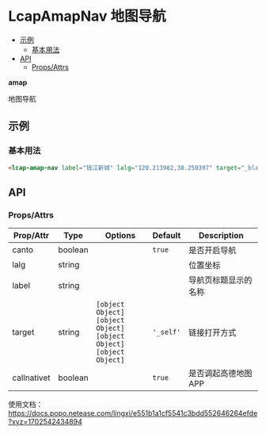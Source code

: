 <!-- 该 README.md 根据 api.yaml 和 docs/*.md 自动生成，为了方便在 GitHub 和 NPM 上查阅。如需修改，请查看源文件 -->

# LcapAmapNav 地图导航

- [示例](#示例)
    - [基本用法](#基本用法)
- [API]()
    - [Props/Attrs](#propsattrs)

**amap**

地图导航

## 示例
### 基本用法

``` html
<lcap-amap-nav label="钱江新城" lalg="120.213982,30.250397" target="_blank"></lcap-amap-nav>
```

## API
### Props/Attrs

| Prop/Attr | Type | Options | Default | Description |
| --------- | ---- | ------- | ------- | ----------- |
| canto | boolean |  | `true` | 是否开启导航 |
| lalg | string |  |  | 位置坐标 |
| label | string |  |  | 导航页标题显示的名称 |
| target | string | `[object Object]`<br/>`[object Object]`<br/>`[object Object]`<br/>`[object Object]` | `'_self'` | 链接打开方式 |
| callnativet | boolean |  | `true` | 是否调起高德地图APP |


使用文档：https://docs.popo.netease.com/lingxi/e551b1a1cf5541c3bdd552646264efde?xyz=1702542434894